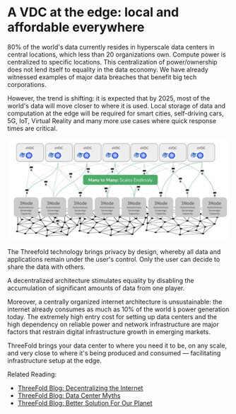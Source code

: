 # A VDC at the edge: local and affordable everywhere

80% of the world's data currently resides in hyperscale data centers in central locations, which less than 20 organizations own. Compute power is centralized to specific locations. This centralization of power/ownership does not lend itself to equality in the data economy. We have already witnessed examples of major data breaches that benefit big tech corporations.

However, the trend is shifting: it is expected that by 2025, most of the world's data will move closer to where it is used. Local storage of data and computation at the edge will be required for smart cities, self-driving cars, 5G, IoT, Virtual Reality and many more use cases where quick response times are critical.

![](img/decentralized_usp.jpg)

The Threefold technology brings privacy by design, whereby all data and applications remain under the user's control. Only the user can decide to share the data with others.

A decentralized architecture stimulates equality by disabling the accumulation of significant amounts of data from one player.

Moreover, a centrally organized internet architecture is unsustainable: the internet already consumes as much as 10% of the world ́s power generation today. The extremely high entry cost for setting up data centers and the high dependency on reliable power and network infrastructure are major factors that restrain digital infrastructure growth in emerging markets.

ThreeFold brings your data center to where you need it to be, on any scale, and very close to where it's being produced and consumed — facilitating infrastructure setup at the edge.

Related Reading:
- [ThreeFold Blog: Decentralizing the Internet](https://threefold.io/blog/post/decentralzing_the_internet/)
- [ThreeFold Blog: Data Center Myths](https://threefold.io/blog/post/big_datacenter_myth/)
- [ThreeFold Blog: Better Solution For Our Planet](https://threefold.io/blog/post/for_our_planet/)